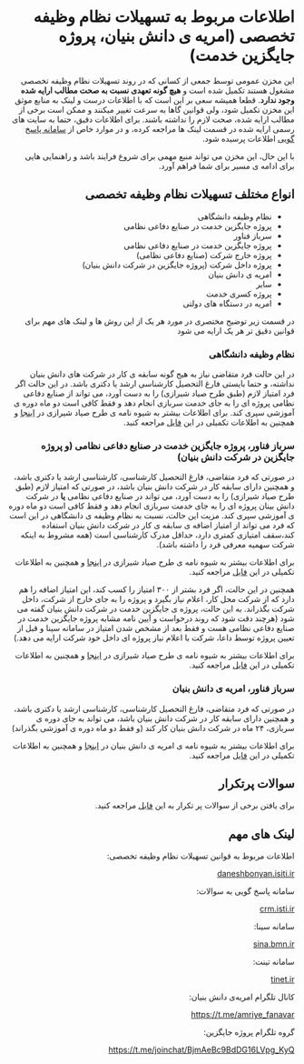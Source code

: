 <div dir="rtl">

# اطلاعات مربوط به تسهیلات نظام وظیفه تخصصی (امریه ی دانش بنیان، پروژه جایگزین خدمت)

  

این مخزن عمومی توسط جمعی از کسانی که در روند تسهیلات نظام وظیفه تخصصی مشغول هستند تکمیل شده است و **هیچ گونه تعهدی نسبت به صحت مطالب ارایه شده وجود ندارد**. قطعا همیشه سعی بر این است که با اطلاعات درست و لینک به منابع موثق این مخزن تکمیل شود، ولی قوانین گاها به سرعت تغییر میکنند و ممکن است برخی از مطالب ارایه شده، صحت لازم را نداشته باشند. برای اطلاعات دقیق، حتما به سایت های رسمی ارایه شده در قسمت لینک ها مراجعه کرده، و در موارد خاص از [سامانه پاسخ گویی](http://crm.isti.ir/)
اطلاعات پرسیده شود.
  

با این حال، این مخزن می تواند منبع مهمی برای شروع فرایند باشد و راهنمایی هایی برای ادامه ی مسیر برای شما فراهم آورد.

  
## انواع مختلف تسهیلات نظام وظیفه تخصصی

* نظام وظیفه دانشگاهی
* پروژه جایگزین خدمت در صنایع دفاعی نظامی
* سرباز فناور
* پروژه جایگزین خدمت در صنایع دفاعی نظامی
* پروژه خارج شرکت (صنایع دفاعی نظامی)
* پروژه داخل شرکت (پروژه جایگزین در شرکت دانش بنیان)
* امریه ی دانش بنیان
* سایر
* پروژه کسری خدمت
* امریه در دستگاه های دولتی

در قسمت زیر توضیح مختصری در مورد هر یک از این روش ها و لینک های مهم برای قوانین دقیق تر هر یک ارایه می شود

### نظام وظیفه دانشگاهی

در این حالت فرد متقاضی نیاز به هیج گونه سابقه ی کار در شرکت های دانش بنیان نداشته، و حتما بایستی فارغ التحصیل کارشناسی ارشد یا دکتری باشد. در این حالت اگر فرد امتیاز لازم (طبق طرح صیاد شیرازی) را به دست آورد، می تواند از صنایع دفاعی نظامی پروژه ای را به جای خدمت سربازی انجام دهد و فقط کافی است دو ماه دوره ی آموزشی سپری کند. برای اطلاعات بیشتر به شیوه نامه ی طرح صیاد شیرازی در
[اینجا](http://daneshbonyan.isti.ir/uploads/2/2020/Aug/31/shive_nezamvazifeh.pdf) و همچنین به اطلاعات تکمیلی در این [ فایل](nezam_vazifeh_daneshgahi.md) مراجعه کنید.

### سرباز فناور، پروژه جایگزین خدمت در صنایع دفاعی نظامی (و پروژه جایگزین در شرکت دانش بنیان)

در صورتی که فرد متقاضی، فارغ التحصیل کارشناسی، کارشناسی ارشد یا دکتری باشد، و همچنین دارای سابقه کار در شرکت دانش بنیان باشد، در صورتی که امتیاز لازم
(طبق طرح صیاد شیرازی)
را به دست آورد، می تواند در صنایع دفاعی نظامی **یا** در شرکت دانش بینان پروژه ای را به جای خدمت سربازی انجام دهد و فقط کافی است دو ماه دوره ی آموزشی سپری کند.
مزیت این حالت، نسبت به نظام وظیفه ی دانشگاهی در این است که فرد می تواند از امتیاز اضافه ی سابقه ی کار در شرکت دانش بنیان استفاده کند،سقف امتیازی کمتری دارد،‌ حداقل مدرک کارشناسی است (همه مشروط به اینکه شرکت سهمیه معرفی فرد را داشته باشد).

برای اطلاعات بیشتر به شیوه نامه ی طرح صیاد شیرازی در [اینجا](http://daneshbonyan.isti.ir/uploads/2/2020/Aug/31/shive_nezamvazifeh.pdf) و همچنین به اطلاعات تکمیلی در این [ فایل](fanavar_project_defaee.md) مراجعه کنید.

همچنین در این حالت، اگر فرد بشتر از ۳۰۰ امتیاز را کسب کند، این امتیاز اضافه را هم دارد که از شرکت محل کار، اعلام نیاز بگیرد و پروژه را به جای خارج از شرکت، داخل شرکت بگذراند.
به این حالت، پروژه ی جایگزین خدمت در شرکت دانش بنیان گفته می شود (هرچند دقت شود که روند درخواست و آیین نامه مشابه پروژه جایگزین خدمت در صنایع دفاعی نظامی هست و فقط بعد از مشخص شدن امتیاز در سامانه سینا و قبل از تعیین پروژه توسط داعا، شرکت با اعلام نیاز پروژه ای داخل خود شرکت ارایه می دهد.)

برای اطلاعات بیشتر به شیوه نامه ی طرح صیاد شیرازی در [اینجا](http://daneshbonyan.isti.ir/uploads/2/2020/Aug/31/shive_nezamvazifeh.pdf) و همچنین به اطلاعات تکمیلی در این [ فایل](fanavar_project_daneshbonyan.md) مراجعه کنید.
  

### سرباز فناور، امریه ی دانش بنیان

  
در صورتی که فرد متقاضی، فارغ التحصیل کارشناسی، کارشناسی ارشد یا دکتری باشد، و همچنین دارای سابقه کار در شرکت دانش بنیان باشد، می تواند به جای دوره ی سربازی، ۲۴ ماه در شرکت دانش بنیان کار کند (و فقط دو ماه دوره ی آموزشی بگذراند)

برای اطلاعات بیشتر به شیوه نامه ی امریه ی دانش بنیان در [اینجا](http://daneshbonyan.isti.ir/%d8%a7%d9%85%d8%b1%db%8c%d9%87-%d8%af%d8%b1-%d8%b4%d8%b1%da%a9%d8%aa-%d8%af%d8%a7%d9%86%d8%b4-%d8%a8%d9%86%db%8c%d8%a7%d9%86) و همچنین به اطلاعات تکمیلی در این [ فایل](fanavar_amriyeh.md) مراجعه کنید.
  
  

## سوالات پرتکرار
برای یافتن برخی از سوالات پر تکرار به این [ فایل](FAQ.md) مراجعه کنید.
  
  

## لینک های مهم

اطلاعات مربوط به قوانین تسهیلات نظام وظیفه تخصصی:

[daneshbonyan.isiti.ir](
http://daneshbonyan.isti.ir/%D8%AA%D8%B3%D9%87%DB%8C%D9%84%D8%A7%D8%AA-%D8%B3%D8%B1%D8%A8%D8%A7%D8%B2%DB%8C-%DA%A9%D8%A7%D8%B1%DA%A9%D9%86%D8%A7%D9%86-%D8%B4%D8%B1%DA%A9%D8%AA%E2%80%8C%D9%87%D8%A7)

سامانه پاسخ گویی به سوالات:

[crm.isti.ir](
https://crm.isti.ir/isti)

  
سامانه سینا:

[sina.bmn.ir](
https://sina.bmn.ir/)

سامانه تینت:

[tinet.ir](
https://tinet.ir/)

کانال تلگرام امریه‌ی دانش بنیان:

https://t.me/amriye_fanavar

گروه تلگرام پروژه جایگزین:

https://t.me/joinchat/BjmAeBc9BdDG16LVpg_KyQ
</div>